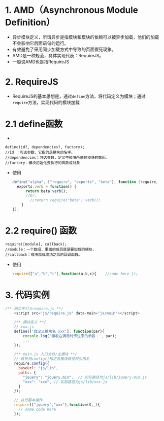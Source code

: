 # 1. AMD（Asynchronous Module Definition）
* 异步模块定义，所谓异步是指模块和模块的依赖可以被异步加载，他们的加载不会影响它后面语句的运行。
* 有效避免了采用同步加载方式中导致的页面假死现象。
* AMD是一种规范，具体实现代表：RequireJS。
* 一般说AMD也是指RequireJS
# 2. RequireJS
* RequireJS的基本思想是，通过```define```方法，将代码定义为模块；通过```require```方法，实现代码的模块加载
# 2.1 define函数
* 
```
define(id?, dependencies?, factory);
//id ：可选参数，它指的是模块的名字。
//dependencies：可选参数，定义中模块所依赖模块的数组。
//factory：模块初始化要执行的函数或对象
```
* 使用
  ```js
  define("alpha", ["require", "exports", "beta"], function (require, exports, beta) {  
    exports.verb = function() {            
        return beta.verb();            
        //Or:
          //return require("beta").verb();        
      }    
  });
  ```
# 2.2 require() 函数
```
require([module], callback);
//module：一个数组，里面的成员就是要加载的模块.
//callback：模块加载成功之后的回调函数。
```
* 使用
  ```js
  require(["a","b","c"],function(a,b,c){    //code here });
  ```

# 3. 代码实例
```js
/** 网页中引入require.js **/
    <script src="js/require.js" data-main="js/main"></script>
	
	/** 模块定义 **/
	// xxx.js
	define(['自定义模块名 xxx'], function(par){
		console.log('接收在调用时传过来的参数：', par);
		...
	});
	
    /** main.js 入口文件/主模块 **/
    // 首先用config()指定各模块路径和引用名
    require.config({
      baseUrl: "js/lib",
      paths: {
        "jquery": "jquery.min",  // 实际路径为js/lib/jquery.min.js
        "xxx": "xxx", // 实际路径为js/lib/xxx.js
      }
    });
    
    // 执行基本操作
    require(["jquery","xxx"],function($,_){
      // some code here
    });
```